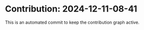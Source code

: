 # Contribution: 2024-12-11-08-41
This is an automated commit to keep the contribution graph active.
